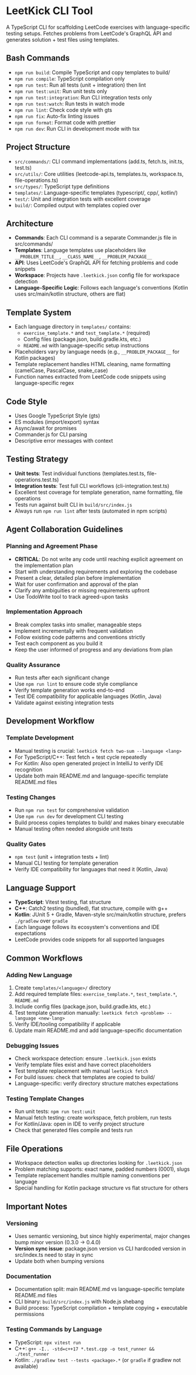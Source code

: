 # LeetKick CLI Tool

A TypeScript CLI for scaffolding LeetCode exercises with language-specific testing setups. Fetches problems from LeetCode's GraphQL API and generates solution + test files using templates.

## Bash Commands

- `npm run build`: Compile TypeScript and copy templates to build/ 
- `npm run compile`: TypeScript compilation only
- `npm run test`: Run all tests (unit + integration) then lint
- `npm run test:unit`: Run unit tests only
- `npm run test:integration`: Run CLI integration tests only  
- `npm run test:watch`: Run tests in watch mode
- `npm run lint`: Check code style with gts
- `npm run fix`: Auto-fix linting issues
- `npm run format`: Format code with prettier
- `npm run dev`: Run CLI in development mode with tsx

## Project Structure

- `src/commands/`: CLI command implementations (add.ts, fetch.ts, init.ts, test.ts)
- `src/utils/`: Core utilities (leetcode-api.ts, templates.ts, workspace.ts, file-operations.ts)
- `src/types/`: TypeScript type definitions
- `templates/`: Language-specific templates (typescript/, cpp/, kotlin/)
- `test/`: Unit and integration tests with excellent coverage
- `build/`: Compiled output with templates copied over

## Architecture

- **Commands**: Each CLI command is a separate Commander.js file in src/commands/
- **Templates**: Language templates use placeholders like `__PROBLEM_TITLE__`, `__CLASS_NAME__`, `__PROBLEM_PACKAGE__`
- **API**: Uses LeetCode's GraphQL API for fetching problems and code snippets
- **Workspace**: Projects have `.leetkick.json` config file for workspace detection
- **Language-Specific Logic**: Follows each language's conventions (Kotlin uses src/main/kotlin structure, others are flat)

## Template System

- Each language directory in `templates/` contains:
  - `exercise_template.*` and `test_template.*` (required)
  - Config files (package.json, build.gradle.kts, etc.)
  - `README.md` with language-specific setup instructions
- Placeholders vary by language needs (e.g., `__PROBLEM_PACKAGE__` for Kotlin packages)
- Template replacement handles HTML cleaning, name formatting (camelCase, PascalCase, snake_case)
- Function names extracted from LeetCode code snippets using language-specific regex

## Code Style

- Uses Google TypeScript Style (gts)
- ES modules (import/export) syntax  
- Async/await for promises
- Commander.js for CLI parsing
- Descriptive error messages with context

## Testing Strategy

- **Unit tests**: Test individual functions (templates.test.ts, file-operations.test.ts)
- **Integration tests**: Test full CLI workflows (cli-integration.test.ts)
- Excellent test coverage for template generation, name formatting, file operations
- Tests run against built CLI in `build/src/index.js`
- Always run `npm run lint` after tests (automated in npm scripts)

## Agent Collaboration Guidelines

### Planning and Agreement Phase
- **CRITICAL**: Do not write any code until reaching explicit agreement on the implementation plan
- Start with understanding requirements and exploring the codebase
- Present a clear, detailed plan before implementation
- Wait for user confirmation and approval of the plan
- Clarify any ambiguities or missing requirements upfront
- Use TodoWrite tool to track agreed-upon tasks

### Implementation Approach
- Break complex tasks into smaller, manageable steps
- Implement incrementally with frequent validation
- Follow existing code patterns and conventions strictly
- Test each component as you build it
- Keep the user informed of progress and any deviations from plan

### Quality Assurance
- Run tests after each significant change
- Use `npm run lint` to ensure code style compliance
- Verify template generation works end-to-end
- Test IDE compatibility for applicable languages (Kotlin, Java)
- Validate against existing integration tests

## Development Workflow

### Template Development
- Manual testing is crucial: `leetkick fetch two-sum --language <lang>` 
- For TypeScript/C++: Test fetch + test cycle repeatedly
- For Kotlin: Also open generated project in IntelliJ to verify IDE recognition
- Update both main README.md and language-specific template README.md files

### Testing Changes
- Run `npm run test` for comprehensive validation
- Use `npm run dev` for development CLI testing
- Build process copies templates to build/ and makes binary executable
- Manual testing often needed alongside unit tests

### Quality Gates
- `npm test` (unit + integration tests + lint)
- Manual CLI testing for template generation
- Verify IDE compatibility for languages that need it (Kotlin, Java)

## Language Support

- **TypeScript**: Vitest testing, flat structure
- **C++**: Catch2 testing (bundled), flat structure, compile with g++
- **Kotlin**: JUnit 5 + Gradle, Maven-style src/main/kotlin structure, prefers `./gradlew` over `gradle`
- Each language follows its ecosystem's conventions and IDE expectations
- LeetCode provides code snippets for all supported languages

## Common Workflows

### Adding New Language
1. Create `templates/<language>/` directory
2. Add required template files: `exercise_template.*`, `test_template.*`, `README.md`
3. Include config files (package.json, build.gradle.kts, etc.)
4. Test template generation manually: `leetkick fetch <problem> --language <new-lang>`
5. Verify IDE/tooling compatibility if applicable
6. Update main README.md and add language-specific documentation

### Debugging Issues
- Check workspace detection: ensure `.leetkick.json` exists
- Verify template files exist and have correct placeholders
- Test template replacement with manual `leetkick fetch`
- For build issues: check that templates are copied to build/
- Language-specific: verify directory structure matches expectations

### Testing Template Changes
- Run unit tests: `npm run test:unit`
- Manual fetch testing: create workspace, fetch problem, run tests
- For Kotlin/Java: open in IDE to verify project structure
- Check that generated files compile and tests run

## File Operations

- Workspace detection walks up directories looking for `.leetkick.json`
- Problem matching supports: exact name, padded numbers (0001), slugs
- Template replacement handles multiple naming conventions per language
- Special handling for Kotlin package structure vs flat structure for others

## Important Notes

### Versioning
- Uses semantic versioning, but since highly experimental, major changes bump minor version (0.3.0 → 0.4.0)
- **Version sync issue**: package.json version vs CLI hardcoded version in src/index.ts need to stay in sync
- Update both when bumping versions

### Documentation
- Documentation split: main README.md vs language-specific template README.md files
- CLI binary: `build/src/index.js` with Node.js shebang
- Build process: TypeScript compilation + template copying + executable permissions

### Testing Commands by Language
- TypeScript: `npx vitest run`
- C++: `g++ -I.. -std=c++17 *.test.cpp -o test_runner && ./test_runner`
- Kotlin: `./gradlew test --tests <package>.*` (or `gradle` if gradlew not available)